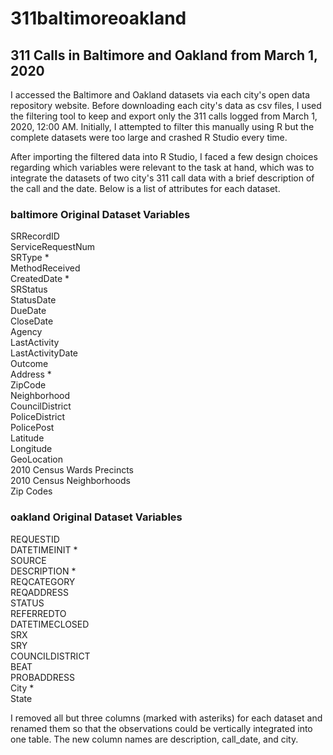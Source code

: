 # 311baltimoreoakland
## 311 Calls in Baltimore and Oakland from March 1, 2020

I accessed the Baltimore and Oakland datasets via each city's open data repository website. Before downloading each city's data as csv files, I used the filtering tool to keep and export only the 311 calls logged from March 1, 2020, 12:00 AM. Initially, I attempted to filter this manually using R but the complete datasets were too large and crashed R Studio every time.

After importing the filtered data into R Studio, I faced a few design choices regarding which variables were relevant to the task at hand, which was to integrate the datasets of two city's 311 call data with a brief description of the call and the date. Below is a list of attributes for each dataset.

### baltimore Original Dataset Variables
SRRecordID<br /> 
ServiceRequestNum<br /> 
SRType * <br /> 
MethodReceived<br /> 
CreatedDate * <br /> 
SRStatus<br /> 
StatusDate<br /> 
DueDate<br /> 
CloseDate<br />
Agency<br /> 
LastActivity <br /> 
LastActivityDate <br /> 
Outcome <br /> 
Address * <br /> 
ZipCode <br /> 
Neighborhood <br /> 
CouncilDistrict<br /> 
PoliceDistrict<br /> 
PolicePost<br /> 
Latitude<br /> 
Longitude<br /> 
GeoLocation<br /> 
2010 Census Wards Precincts<br /> 
2010 Census Neighborhoods<br /> 
Zip Codes<br /> 

### oakland Original Dataset Variables
REQUESTID<br /> 
DATETIMEINIT * <br /> 
SOURCE<br /> 
DESCRIPTION * <br /> 
REQCATEGORY <br /> 
REQADDRESS<br /> 
STATUS<br /> 
REFERREDTO<br /> 
DATETIMECLOSED<br /> 
SRX<br /> 
SRY<br /> 
COUNCILDISTRICT<br /> 
BEAT<br /> 
PROBADDRESS<br /> 
City * <br /> 
State<br />  

I removed all but three columns (marked with asteriks) for each dataset and renamed them so that the observations could be vertically integrated into one table. The new column names are description, call_date, and city.
